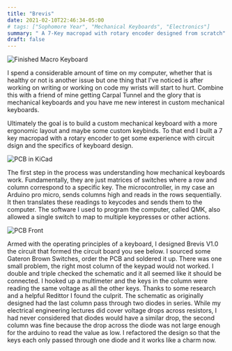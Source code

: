 ```yaml
---
title: "Brevis"
date: 2021-02-10T22:46:34-05:00
# tags: ["Sophomore Year", "Mechanical Keyboards", "Electronics"]
summary: " A 7-Key macropad with rotary encoder designed from scratch"
draft: false
---
```


![Finished Macro Keyboard](../imgs/BrevisFull.jpg "The Finished Macro Board")

I spend a considerable amount of time on my computer, whether that is healthy or not is another issue but one thing that I've noticed is after working on writing or working on code my wrists will start to hurt. Combine this with a friend of mine getting Carpal Tunnel and the glory that is mechanical keyboards and you have me new interest in custom mechanical keyboards.

Ultimately the goal is to build a custom mechanical keyboard with a more ergonomic layout and maybe some custom keybinds. To that end I built a 7 key macropad with a rotary encoder to get some experience with circuit dsign and the specifics of keyboard design.

![PCB in KiCad](../imgs/BrevisPCB.jpg "PCB designed in KiCad")

The first step in the process was understanding how mechanical keyboards work. Fundamentally, they are just matrices of switches where a row and column correspond to a specific key. The microcontroller, in my case an Arduino pro micro, sends columns high and reads in the rows sequentially. It then translates these readings to keycodes and sends them to the computer. The software I used to program the computer, called QMK, also allowed a single switch to map to multiple keypresses or other actions.

![PCB Front](../imgs/BrevisFront.jpg "Manufactured PCB")

Armed with the operating principles of a keyboard, I designed Brevis V1.0 the circuit that formed the circuit board you see below. I sourced some Gateron Brown Switches, order the PCB and soldered it up. There was one small problem, the right most column of the keypad would not worked. I double and triple checked the schematic and it all seemed like it should be connected. I hooked up a multimeter and the keys in the column were reading the same voltage as all the other keys. Thanks to some research and a helpful Redittor I found the culprit. The schematic as originally designed had the last column pass through two diodes in series. While my electrical engineering lectures did cover voltage drops across resistors, I had never considered that diodes would have a similar drop, the second column was fine because the drop across the diode was not large enough for the arduino to read the value as low. I refactored the design so that the keys each only passed through one diode and it works like a charm now.

<!-- ![Brevis Complete](../imgs/Brevis2.jpeg) -->


